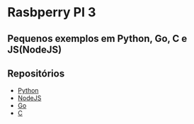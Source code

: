 # Rasbperry PI 3

## Pequenos exemplos em Python, Go, C e JS(NodeJS)


## Repositórios

* [Python](./python)
* [NodeJS](./nodejs)
* [Go](./go)
* [C](./c)
